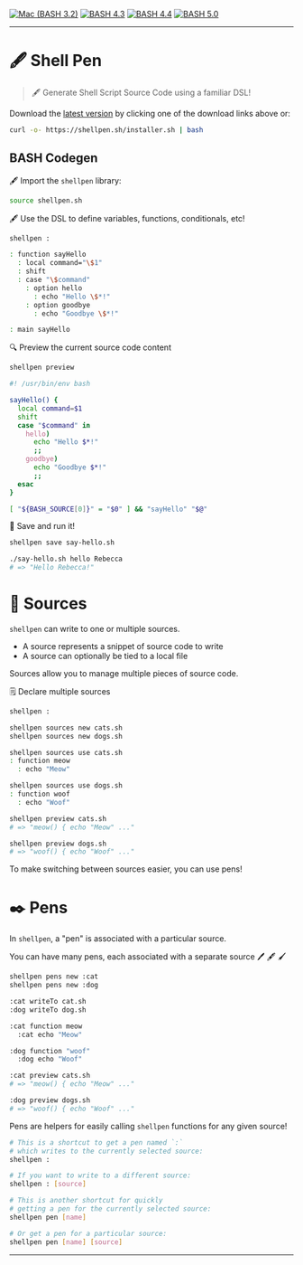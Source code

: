 [![Mac (BASH 3.2)](<https://github.com/shellbox-sh/shellpen/workflows/Mac%20(BASH%203.2)/badge.svg>)](https://github.com/shellbox-sh/shellpen/actions?query=workflow%3A%22Mac+%28BASH+3.2%29%22) [![BASH 4.3](https://github.com/shellbox-sh/shellpen/workflows/BASH%204.3/badge.svg)](https://github.com/shellbox-sh/shellpen/actions?query=workflow%3A%22BASH+4.3%22) [![BASH 4.4](https://github.com/shellbox-sh/shellpen/workflows/BASH%204.4/badge.svg)](https://github.com/shellbox-sh/shellpen/actions?query=workflow%3A%22BASH+4.4%22) [![BASH 5.0](https://github.com/shellbox-sh/shellpen/workflows/BASH%205.0/badge.svg)](https://github.com/shellbox-sh/shellpen/actions?query=workflow%3A%22BASH+5.0%22)

---
# 🖋️ Shell Pen

> 🖋️ Generate Shell Script Source Code using a familiar DSL!

Download the [latest version](https://github.com/shellbox-sh/shellpen/archive/v0.1.0.tar.gz) by clicking one of the download links above or:

```sh
curl -o- https://shellpen.sh/installer.sh | bash
```

## BASH Codegen

🖋️ Import the `shellpen` library:

```sh
source shellpen.sh
```

🖋️ Use the DSL to define variables, functions, conditionals, etc!

```sh
shellpen :

: function sayHello
  : local command="\$1"
  : shift
  : case "\$command"
    : option hello
      : echo "Hello \$*!"
    : option goodbye
      : echo "Goodbye \$*!"

: main sayHello
```

🔍 Preview the current source code content

```sh
shellpen preview
```

```sh
#! /usr/bin/env bash

sayHello() {
  local command=$1
  shift
  case "$command" in
    hello)
      echo "Hello $*!"
      ;;
    goodbye)
      echo "Goodbye $*!"
      ;;
  esac
}

[ "${BASH_SOURCE[0]}" = "$0" ] && "sayHello" "$@"
```

💾 Save and run it!

```sh
shellpen save say-hello.sh
```

```sh
./say-hello.sh hello Rebecca
# => "Hello Rebecca!"
```

# 📝 Sources

`shellpen` can write to one or multiple sources.

- A source represents a snippet of source code to write
- A source can optionally be tied to a local file

Sources allow you to manage multiple pieces of source code.

🗒️ Declare multiple sources

```sh
shellpen :

shellpen sources new cats.sh
shellpen sources new dogs.sh

shellpen sources use cats.sh
: function meow
  : echo "Meow"

shellpen sources use dogs.sh
: function woof
  : echo "Woof"

shellpen preview cats.sh
# => "meow() { echo "Meow" ..."

shellpen preview dogs.sh
# => "woof() { echo "Woof" ..."
```

To make switching between sources easier, you can use pens!

# ✒️ Pens

In `shellpen`, a "pen" is associated with a particular source.

You can have many pens, each associated with a separate source 🖊️ 🖋️ 🖌️

```sh
shellpen pens new :cat
shellpen pens new :dog

:cat writeTo cat.sh
:dog writeTo dog.sh

:cat function meow
  :cat echo "Meow"

:dog function "woof"
  :dog echo "Woof"

:cat preview cats.sh
# => "meow() { echo "Meow" ..."

:dog preview dogs.sh
# => "woof() { echo "Woof" ..."
```

Pens are helpers for easily calling `shellpen` functions for any given source!

```sh
# This is a shortcut to get a pen named `:`
# which writes to the currently selected source:
shellpen :

# If you want to write to a different source:
shellpen : [source]

# This is another shortcut for quickly
# getting a pen for the currently selected source:
shellpen pen [name]

# Or get a pen for a particular source:
shellpen pen [name] [source]
```

---

